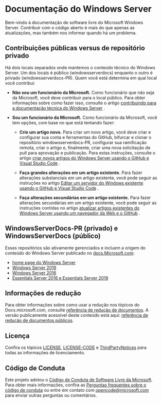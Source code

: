 # <a name="windows-server-documentation"></a>Documentação do Windows Server

Bem-vindo à documentação de software livre do Microsoft Windows Server. Contribuir com o código aberto é mais do que apenas as atualizações, mas também nos informar quando há um problema.

## <a name="public-vs-private-repo-contributions"></a>Contribuições públicas versus de repositório privado

Há dois locais separados onde mantemos o conteúdo técnico do Windows Server. Um dos locais é público (windowsserverdocs) enquanto o outro é privado (windowsserverdocs-PR). Quem você está determina em qual local você contribui:

- **Não sou um funcionário da Microsoft.** Como funcionário que não seja da Microsoft, você deve contribuir para o local público. Para obter informações sobre como fazer isso, consulte o artigo [contribuindo para a documentação técnica do Windows Server](https://github.com/MicrosoftDocs/windowsserverdocs/blob/master/CONTRIBUTING.md) .

- **Sou um funcionário da Microsoft.** Como funcionário da Microsoft, você tem opções, com base no que está tentando fazer:

    - **Crie um artigo novo.** Para criar um novo artigo, você deve criar e configurar sua conta e ferramentas do GitHub, bifurcar e clonar o repositório windowsserverdocs-PR, configurar sua ramificação remota, criar o artigo e, finalmente, criar uma nova solicitação de pull para aprovação e publicação. Para estas instruções, consulte o artigo [criar novos artigos do Windows Server usando o GitHub e Visual Studio Code](https://github.com/MicrosoftDocs/windowsserverdocs/blob/master/Contributor-guide/create-new-using-github.md) .

    - **Faça grandes alterações em um artigo existente.** Para fazer alterações substanciais em um artigo existente, você pode seguir as instruções no artigo [Editar um servidor do Windows existente usando o GitHub e Visual Studio Code](https://github.com/MicrosoftDocs/windowsserverdocs/blob/master/Contributor-guide/edit-existing-using-github.md) .

    - **Faça alterações secundárias em um artigo existente.** Para fazer alterações secundárias em um artigo existente, você pode seguir as instruções contidas no artigo [atualizar artigos existentes do Windows Server usando um navegador da Web e o GitHub](https://github.com/MicrosoftDocs/windowsserverdocs/blob/master/Contributor-guide/github-browser-updates.md) .

## <a name="windowsserverdocs-pr-private-and-windowsserverdocs-public"></a>WindowsServerDocs-PR (privado) e WindowsServerDocs (público)

Esses repositórios são ativamente gerenciados e incluem a origem do conteúdo do Windows Server publicado no [docs.Microsoft.com](https://docs.microsoft.com):

- [home page do Windows Server](https://docs.microsoft.com/windows-server/)
- [Windows Server 2019](https://docs.microsoft.com/windows-server/get-started-19/get-started-19)
- [Windows Server 2016](https://docs.microsoft.com/windows-server/get-started/server-basics)
- [Essentials Server 2016 e Essentials Server 2019](https://docs.microsoft.com/windows-server-essentials/get-started/get-started)

## <a name="markdown-info"></a>Informações de redução

Para obter informações sobre como usar a redução nos tópicos do Docs.microsoft.com, consulte [referência de redução de documentos](https://review.docs.microsoft.com/help/contribute/markdown-reference?branch=master). A versão publicamente acessível deste conteúdo está aqui: [referência de redução de documentos públicos](https://docs.microsoft.com/contribute/markdown-reference).

## <a name="license"></a>Licença

Confira os tópicos [LICENSE](https://github.com/MicrosoftDocs/windowsserverdocs-pr/blob/master/LICENSE), [LICENSE-CODE](https://github.com/MicrosoftDocs/windowsserverdocs-pr/blob/master/LICENSE-CODE) e [ThirdPartyNotices](https://github.com/MicrosoftDocs/windowsserverdocs-pr/blob/master/ThirdPartyNotices) para todas as informações de licenciamento.

## <a name="code-of-conduct"></a>Código de Conduta

Este projeto adotou o [Código de Conduta de Software Livre da Microsoft](https://opensource.microsoft.com/codeofconduct/). Para obter mais informações, confira as [Perguntas frequentes sobre o código de conduta](https://opensource.microsoft.com/codeofconduct/faq/) ou entre em contato com [opencode@microsoft.com](mailto:opencode@microsoft.com) para enviar outras perguntas ou comentários.
